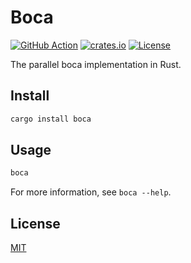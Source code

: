 # Boca

[![GitHub Action](https://img.shields.io/github/actions/workflow/status/raviqqe/turtle/test.yaml?branch=main&style=flat-square)](https://github.com/raviqqe/turtle/actions)
[![crates.io](https://img.shields.io/crates/v/turtle-build?style=flat-square)](https://crates.io/crates/turtle-build)
[![License](https://img.shields.io/crates/l/turtle-build?style=flat-square)](#license)

The parallel boca implementation in Rust.

## Install

```sh
cargo install boca
```

## Usage

```sh
boca
```

For more information, see `boca --help`.

## License

[MIT](LICENSE)
